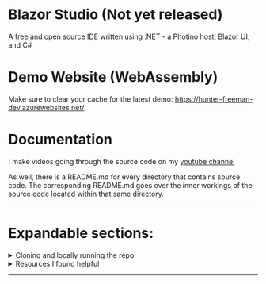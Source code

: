 # Blazor Studio (Not yet released)
A free and open source IDE written using .NET - a Photino host, Blazor UI, and C#

# Demo Website (WebAssembly)
Make sure to clear your cache for the latest demo:
https://hunter-freeman-dev.azurewebsites.net/

# Documentation

I make videos going through the source code on my [youtube channel](https://www.youtube.com/channel/UCzhWhqYVP40as1MFUesQM9w)

As well, there is a README.md for every directory that contains source code. The corresponding README.md goes over the inner workings of the source code located within that same directory.

---

# Expandable sections:

<details>
  <summary>Cloning and locally running the repo</summary>

Clone the repo.
![Cloning the repo](/Images/RootREADME/CloneTheRepo.gif)

Open the repo in Visual Studio, or any editor of choice.
![Opening the repo](/Images/RootREADME/OpenTheRepo.gif)

Run the .NET Maui host.
![Running the repo](/Images/RootREADME/RunTheRepo.gif)

</details>

<details>
  <summary>Resources I found helpful</summary>

#### youtube.com resources:
  - [Josh Varty - Learn Roslyn Now ( playlist )](https://youtube.com/playlist?list=PLxk7xaZWBdUT23QfaQTCJDG6Q1xx6uHdG)
  - [Mark Rendle - Automate yourself out of a job with Roslyn ( video )](https://www.youtube.com/watch?v=V4zqk4-LL1M)
  - [Immo Landwerth - Building a Compiler ( playlist )](https://youtube.com/playlist?list=PLRAdsfhKI4OWNOSfS7EUu5GRAVmze1t2y)
  - [Adam Fowler - Create a Database from the ground up in C++ ( playlist )](https://youtube.com/playlist?list=PLWoOSZbmib_cr7zRfAkPkoa9m2uYsYDug)
  - [Brian Beckman - Don't fear the Monad ( video )](https://www.youtube.com/watch?v=ZhuHCtR3xq8)

#### website resources:
  - Unicode Technical Site: [https://unicode.org/main.html](https://unicode.org/main.html)
  - Scintilla Documentation: [https://www.scintilla.org/ScintillaDoc.html](https://www.scintilla.org/ScintillaDoc.html)
  
#### Visual Studio Code:
  - One can open Developer Tools in VSCode and actually look at the HTML markup of any part of the site. See the following gif:
![VSCode web developer tools](/Images/RootREADME/vscodeWebtools.gif)

</details>

---
